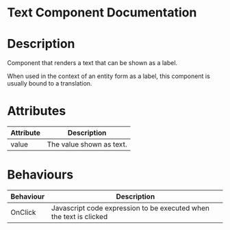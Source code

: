 # Text Component Documentation

# Description

Component that renders a text that can be shown as a label.

When used in the context of an entity form as a label, this component is usually bound to a translation.

# Attributes

| Attribute | Description              |
| --------- | ------------------------ |
| value     | The value shown as text. |

# Behaviours

| Behaviour | Description                                                        |
| --------- | ------------------------------------------------------------------ |
| OnClick   | Javascript code expression to be executed when the text is clicked |
